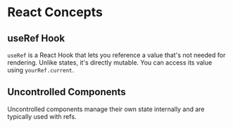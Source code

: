 # React Concepts

## useRef Hook
`useRef` is a React Hook that lets you reference a value that's not needed for rendering. Unlike states, it's directly mutable. You can access its value using `yourRef.current`.

## Uncontrolled Components
Uncontrolled components manage their own state internally and are typically used with refs.
